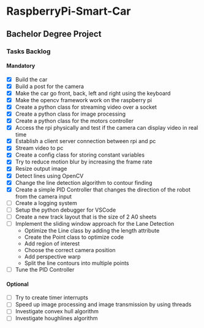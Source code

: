 # RaspberryPi-Smart-Car
## Bachelor Degree Project

### Tasks Backlog
#### Mandatory
- [X] Build the car
- [X] Build a post for the camera
- [X] Make the car go front, back, left and right using the keyboard
- [X] Make the opencv framework work on the raspberry pi
- [X] Create a python class for streaming video over a socket
- [X] Create a python class for image processing
- [X] Create a python class for the motors controller 
- [X] Access the rpi physically and test if the camera can display video in real time
- [X] Establish a client server connection between rpi and pc
- [X] Stream video to pc 
- [X] Create a config class for storing constant variables
- [X] Try to reduce motion blur by increasing the frame rate
- [X] Resize output image 
- [X] Detect lines using OpenCV
- [X] Change the line detection algorithm to contour finding 
- [X] Create a simple PID Controller that changes the direction of the robot from the camera input
- [ ] Create a logging system 
- [ ] Setup the python debugger for VSCode
- [ ] Create a new track layout that is the size of 2 A0 sheets
- [ ] Implement the sliding window approach for the Lane Detection 
    - Optimize the Line class by adding the length attribute
    - Create the Point class to optimize code
    - Add region of interest
    - Choose the correct camera position
    - Add perspective warp
    - Split the line contours into multiple points
- [ ] Tune the PID Controller

#### Optional
- [ ] Try to create timer interrupts
- [ ] Speed up image processing and image transmission by using threads
- [ ] Investigate convex hull algorithm
- [ ] Investigate houghlines algorithm